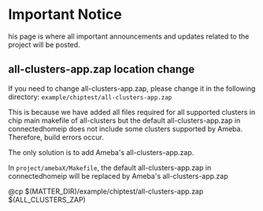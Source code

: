 # Important Notice

his page is where all important announcements and updates related to the project will be posted.

## all-clusters-app.zap location change
If you need to change all-clusters-app.zap, please change it in the following directory: `example/chiptest/all-clusters-app.zap`

This is because we have added all files required for all supported clusters in chip main makefile of all-clusters but the default all-clusters-app.zap in connectedhomeip does not include some clusters supported by Ameba. Therefore, build errors occur.

The only solution is to add Ameba's all-clusters-app.zap.

In `project/amebaX/Makefile`, the default all-clusters-app.zap in connectedhomeip will be replaced by Ameba's all-clusters-app.zap

@cp $(MATTER_DIR)/example/chiptest/all-clusters-app.zap $(ALL_CLUSTERS_ZAP)
